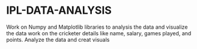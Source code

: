 # IPL-DATA-ANALYSIS
Work on Numpy and Matplotlib libraries to analysis the data and visualize the data
work on the cricketer details like name, salary, games played, and points.
Analyze the data and creat visuals
